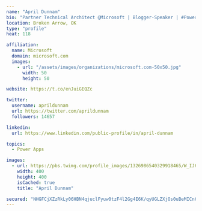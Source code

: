 ```yaml
---
name: "April Dunnam"
bio: "Partner Technical Architect @Microsoft | Blogger-Speaker | #PowerApps, #PowerAutomate, #Office365, #SharePoint | #WIT | #Karaoke Queen"
location: Broken Arrow, OK
type: "profile"
heat: 118

affiliation:
  name: Microsoft
  domain: microsoft.com
  images:
    - url: "/assets/images/organizations/microsoft.com-50x50.jpg"
      width: 50
      height: 50

website: https://t.co/enJuiGEQZc

twitter:
  username: aprildunnam
  url: https://twitter.com/aprildunnam
  followers: 14657

linkedin:
  url: https://www.linkedin.com/public-profile/in/april-dunnam

topics:
  - Power Apps

images:
  - url: https://pbs.twimg.com/profile_images/1326986540329918465/W_IJ6Ih2_400x400.jpg
    width: 400
    height: 400
    isCached: true
    title: "April Dunnam"

secured: "NHGFCjXZzRkLy06HBN4qjuclFyuw0tzF4l2Gg4E6K/qyUGLZXjOs0uBeMICn6+/doa2qzZm+W1eu3ky7o7ZdPVpE8MbpgRebajiCo9s8AcqZEn2ZJNxXWOB/WSvXnxtv4MRa5P4ktdCxKasv5C5pKFd7EY1ez+FZF88NR/zYZe5lgC7Xsak13/bDJp95Epa4G4QMVnB1hZG7KSKJyzZDPc30cZ8PGhP9rjxOsbZCqVsoxS8t5AH4Do3KCctbQwcFvmx39P95WhdE6wn1pM8gOXfZ/MkvhfU/Bnvpvm8lvlFRBgCIWxJJvbsnSaqnydX94DMWOzQJW5Q1p/KmgEcEfZKNo6GkO45ws0bFSy9IRB/2CmYfhBsrERiTyrbzgPLlZKlwnr/rKO+B6SJW65Rrxeq8dgY4+uqGeDRWxjTESak=;T3UeBY94+qpXMKvJ4ww6wA=="
---
```


